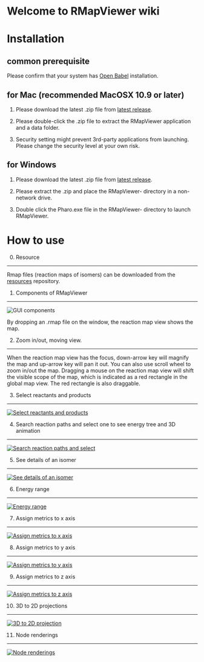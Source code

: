 Welcome to RMapViewer wiki
========

Installation
=======

common prerequisite
------------------

Please confirm that your system has [Open Babel](http://openbabel.org/wiki/Main_Page) installation.

for Mac (recommended MacOSX 10.9 or later)
------------------

1. Please download the latest .zip file from [latest release](https://github.com/ReactionMap/RMapViewer/releases/).

2. Please double-click the .zip file to extract the RMapViewer application and a data folder.

3. Security setting might prevent 3rd-party applications from launching.
   Please change the security level at your own risk.

for Windows
------------------

1. Please download the latest .zip file from [latest release](https://github.com/ReactionMap/RMapViewer/releases/).

2. Please extract the .zip and place the RMapViewer-<version> directory in a non-network drive.

3. Double click the Pharo.exe file in the RMapViewer-<version> directory to launch RMapViewer.


How to use
=======
0. Resource
---
Rmap files (reaction maps of isomers) can be downloaded from the [resources](https://github.com/ReactionMap/resources) repository.

1. Components of RMapViewer
---

![GUI components](https://sourceforge.net/p/rmapviewer/screenshot/RMapViewer_manual_ui_elements-2014-0306-02.png)

By dropping an .rmap file on the window, the reaction map view shows the map.

2. Zoom in/out, moving view.
---

When the reaction map view has the focus, down-arrow key will magnify the map and up-arrow key will pan it out. You can also use scroll wheel to zoom in/out the map.
Dragging a mouse on the reaction map view will shift the visible scope of the map, which is indicated as a red rectangle in the global map view. The red rectangle is also draggable.

3. Select reactants and products
---

[![Select reactants and products](http://img.youtube.com/vi/D9aKkTtMgZY/0.jpg)](http://www.youtube.com/watch?v=D9aKkTtMgZY)

4. Search reaction paths and select one to see energy tree and 3D animation
---

[![Search reaction paths and select](http://img.youtube.com/vi/zWvMj6crQfk/0.jpg)](http://www.youtube.com/watch?v=zWvMj6crQfk)

5. See details of an isomer
---

[![See details of an isomer](http://img.youtube.com/vi/pooZxJfu1Zw/0.jpg)](http://www.youtube.com/watch?v=pooZxJfu1Zw)

6. Energy range
---

[![Energy range](http://img.youtube.com/vi/Hpv71PDlknw/0.jpg)](http://www.youtube.com/watch?v=Hpv71PDlknw)

7. Assign metrics to x axis
---

[![Assign metrics to x axis](http://img.youtube.com/vi/-O_mqUHrc0M/0.jpg)](http://www.youtube.com/watch?v=-O_mqUHrc0M)

8. Assign metrics to y axis
---

[![Assign metrics to y axis](http://img.youtube.com/vi/l9qp5vBrrb8/0.jpg)](http://www.youtube.com/watch?v=l9qp5vBrrb8)

9. Assign metrics to z axis
---

[![Assign metrics to z axis](http://img.youtube.com/vi/yuqOabSpQQI/0.jpg)](http://www.youtube.com/watch?v=yuqOabSpQQI)

10. 3D to 2D projections
---

[![3D to 2D projection](http://img.youtube.com/vi/2wsJ76vl-0Q/0.jpg)](http://www.youtube.com/watch?v=2wsJ76vl-0Q)

11. Node renderings
---

[![Node renderings](http://img.youtube.com/vi/pooZxJfu1Zw/0.jpg)](http://www.youtube.com/watch?v=pooZxJfu1Zw)
